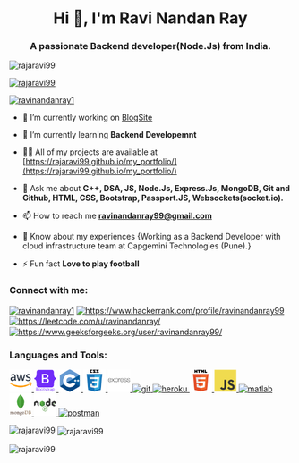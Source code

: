 <h1 align="center">Hi 👋, I'm Ravi Nandan Ray</h1>
<h3 align="center">A passionate Backend developer(Node.Js) from India.</h3>

<p align="left"> <img src="https://komarev.com/ghpvc/?username=rajaravi99&label=Profile%20views&color=0e75b6&style=flat" alt="rajaravi99" /> </p>

<p align="left"> <a href="https://github.com/ryo-ma/github-profile-trophy"><img src="https://github-profile-trophy.vercel.app/?username=rajaravi99" alt="rajaravi99" /></a> </p>

<p align="left"> <a href="https://twitter.com/ravinandanray1" target="blank"><img src="https://img.shields.io/twitter/follow/ravinandanray1?logo=twitter&style=for-the-badge" alt="ravinandanray1" /></a> </p>

- 🔭 I’m currently working on [BlogSite](https://blogsite-r2mj.onrender.com)

- 🌱 I’m currently learning **Backend Developemnt**

- 👨‍💻 All of my projects are available at [https://rajaravi99.github.io/my_portfolio/](https://rajaravi99.github.io/my_portfolio/)

- 💬 Ask me about **C++, DSA, JS, Node.Js, Express.Js, MongoDB, Git and Github, HTML, CSS, Bootstrap, Passport.JS, Websockets(socket.io).**

- 📫 How to reach me **ravinandanray99@gmail.com**

- 📄 Know about my experiences {Working as a Backend Developer with cloud infrastructure team at Capgemini Technologies (Pune).}
- ⚡ Fun fact **Love to play football**

<h3 align="left">Connect with me:</h3>
<p align="left">
<a href="https://twitter.com/ravinandanray1" target="blank"><img align="center" src="https://raw.githubusercontent.com/rahuldkjain/github-profile-readme-generator/master/src/images/icons/Social/twitter.svg" alt="ravinandanray1" height="30" width="40" /></a>
<a href="https://www.hackerrank.com/https://www.hackerrank.com/profile/ravinandanray99" target="blank"><img align="center" src="https://raw.githubusercontent.com/rahuldkjain/github-profile-readme-generator/master/src/images/icons/Social/hackerrank.svg" alt="https://www.hackerrank.com/profile/ravinandanray99" height="30" width="40" /></a>
<a href="https://www.leetcode.com/https://leetcode.com/u/ravinandanray/" target="blank"><img align="center" src="https://raw.githubusercontent.com/rahuldkjain/github-profile-readme-generator/master/src/images/icons/Social/leet-code.svg" alt="https://leetcode.com/u/ravinandanray/" height="30" width="40" /></a>
<a href="https://auth.geeksforgeeks.org/user/https://www.geeksforgeeks.org/user/ravinandanray99/" target="blank"><img align="center" src="https://raw.githubusercontent.com/rahuldkjain/github-profile-readme-generator/master/src/images/icons/Social/geeks-for-geeks.svg" alt="https://www.geeksforgeeks.org/user/ravinandanray99/" height="30" width="40" /></a>
</p>

<h3 align="left">Languages and Tools:</h3>
<p align="left"> <a href="https://aws.amazon.com" target="_blank" rel="noreferrer"> <img src="https://raw.githubusercontent.com/devicons/devicon/master/icons/amazonwebservices/amazonwebservices-original-wordmark.svg" alt="aws" width="40" height="40"/> </a> <a href="https://getbootstrap.com" target="_blank" rel="noreferrer"> <img src="https://raw.githubusercontent.com/devicons/devicon/master/icons/bootstrap/bootstrap-plain-wordmark.svg" alt="bootstrap" width="40" height="40"/> </a> <a href="https://www.w3schools.com/cpp/" target="_blank" rel="noreferrer"> <img src="https://raw.githubusercontent.com/devicons/devicon/master/icons/cplusplus/cplusplus-original.svg" alt="cplusplus" width="40" height="40"/> </a> <a href="https://www.w3schools.com/css/" target="_blank" rel="noreferrer"> <img src="https://raw.githubusercontent.com/devicons/devicon/master/icons/css3/css3-original-wordmark.svg" alt="css3" width="40" height="40"/> </a> <a href="https://expressjs.com" target="_blank" rel="noreferrer"> <img src="https://raw.githubusercontent.com/devicons/devicon/master/icons/express/express-original-wordmark.svg" alt="express" width="40" height="40"/> </a> <a href="https://git-scm.com/" target="_blank" rel="noreferrer"> <img src="https://www.vectorlogo.zone/logos/git-scm/git-scm-icon.svg" alt="git" width="40" height="40"/> </a> <a href="https://heroku.com" target="_blank" rel="noreferrer"> <img src="https://www.vectorlogo.zone/logos/heroku/heroku-icon.svg" alt="heroku" width="40" height="40"/> </a> <a href="https://www.w3.org/html/" target="_blank" rel="noreferrer"> <img src="https://raw.githubusercontent.com/devicons/devicon/master/icons/html5/html5-original-wordmark.svg" alt="html5" width="40" height="40"/> </a> <a href="https://developer.mozilla.org/en-US/docs/Web/JavaScript" target="_blank" rel="noreferrer"> <img src="https://raw.githubusercontent.com/devicons/devicon/master/icons/javascript/javascript-original.svg" alt="javascript" width="40" height="40"/> </a> <a href="https://www.mathworks.com/" target="_blank" rel="noreferrer"> <img src="https://upload.wikimedia.org/wikipedia/commons/2/21/Matlab_Logo.png" alt="matlab" width="40" height="40"/> </a> <a href="https://www.mongodb.com/" target="_blank" rel="noreferrer"> <img src="https://raw.githubusercontent.com/devicons/devicon/master/icons/mongodb/mongodb-original-wordmark.svg" alt="mongodb" width="40" height="40"/> </a> <a href="https://nodejs.org" target="_blank" rel="noreferrer"> <img src="https://raw.githubusercontent.com/devicons/devicon/master/icons/nodejs/nodejs-original-wordmark.svg" alt="nodejs" width="40" height="40"/> </a> <a href="https://postman.com" target="_blank" rel="noreferrer"> <img src="https://www.vectorlogo.zone/logos/getpostman/getpostman-icon.svg" alt="postman" width="40" height="40"/> </a> </p>

<p><img align="left" src="https://github-readme-stats.vercel.app/api/top-langs?username=rajaravi99&show_icons=true&locale=en&layout=compact" alt="rajaravi99" /></p>

<p>&nbsp;<img align="center" src="https://github-readme-stats.vercel.app/api?username=rajaravi99&show_icons=true&locale=en" alt="rajaravi99" /></p>

<p><img align="center" src="https://github-readme-streak-stats.herokuapp.com/?user=rajaravi99&" alt="rajaravi99" /></p>
